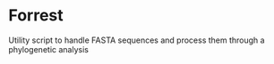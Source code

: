 # Forrest
Utility script to handle FASTA sequences and process them through a phylogenetic analysis
